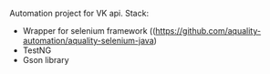 Automation project for VK api.
Stack:
- Wrapper for selenium framework ((https://github.com/aquality-automation/aquality-selenium-java)
- TestNG
- Gson library
